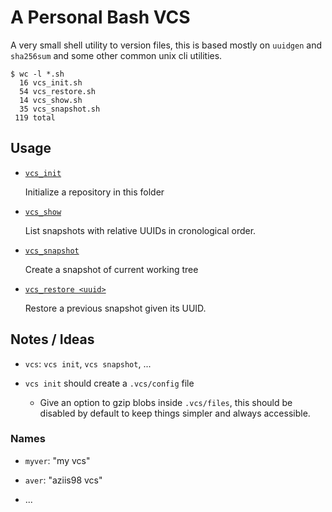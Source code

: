 
# A Personal Bash VCS

A very small shell utility to version files, this is based mostly on `uuidgen` and `sha256sum` and some other common unix cli utilities.

```
$ wc -l *.sh
  16 vcs_init.sh
  54 vcs_restore.sh
  14 vcs_show.sh
  35 vcs_snapshot.sh
 119 total
```

## Usage

- [`vcs_init`](./vcs_init.sh)
  
    Initialize a repository in this folder

- [`vcs_show`](./vcs_show.sh)
  
    List snapshots with relative UUIDs in cronological order.

- [`vcs_snapshot`](./vcs_snapshot.sh)
  
    Create a snapshot of current working tree

- [`vcs_restore <uuid>`](./vcs_restore.sh)
  
    Restore a previous snapshot given its UUID.

## Notes / Ideas

- `vcs`: `vcs init`, `vcs snapshot`, ...

- `vcs init` should create a `.vcs/config` file

    - Give an option to gzip blobs inside `.vcs/files`, this should be disabled by default to keep things simpler and always accessible.

### Names

- `myver`: "my vcs"

- `aver`: "aziis98 vcs"

- ...



